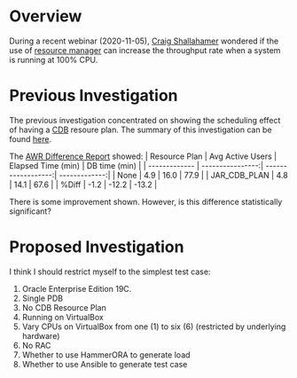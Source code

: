 Overview
========

During a recent webinar (2020-11-05), [Craig Shallahamer](https://www.orapub.com/) wondered if the use of [resource manager](https://docs.oracle.com/en/database/oracle/oracle-database/19/admin/managing-resources-with-oracle-database-resource-manager.html#GUID-2BEF5482-CF97-4A85-BD90-9195E41E74EF) can increase the throughput rate when a system is running at 100% CPU.

Previous Investigation
======================

The previous investigation concentrated on showing the scheduling effect of having a [CDB](https://docs.oracle.com/en/database/oracle/oracle-database/19/multi/introduction-to-the-multitenant-architecture.html#GUID-267F7D12-D33F-4AC9-AA45-E9CD671B6F22) resoure plan. The summary of this investigation can be found [here](https://yaocm.wordpress.com/2019/12/17/high-cpu-usage-with-a-cdb-resource-plan/).

The [AWR Difference Report](https://github.com/dfhawthorne/demos/blob/master/high_cpu_and_cdb_resource_plans/awr_diff_report_172_173_179_180.html) showed:
| Resource Plan | Avg Active Users | Elapsed Time (min) | DB time (min) |
| ------------- | ----------------:| ------------------:| -------------:|
| None          |              4.9 |               16.0 |          77.9 |
| JAR\_CDB\_PLAN |             4.8 |               14.1 |          67.6 |
| %Diff         |             -1.2 |              -12.2 |         -13.2 |

There is some improvement shown. However, is this difference statistically significant?

Proposed Investigation
======================

I think I should restrict myself to the simplest test case:
1. Oracle Enterprise Edition 19C.
2. Single PDB
3. No CDB Resource Plan
4. Running on VirtualBox
5. Vary CPUs on VirtualBox from one (1) to six (6) (restricted by underlying hardware)
6. No RAC
7. Whether to use HammerORA to generate load
8. Whether to use Ansible to generate test case
